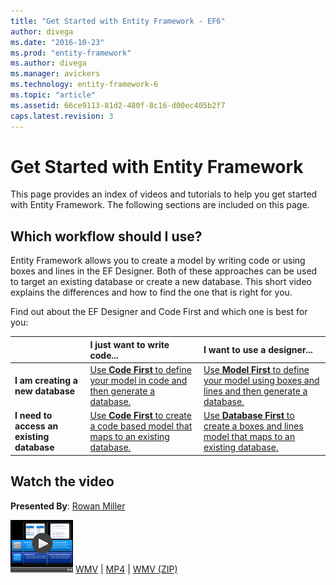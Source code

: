 ```yaml
---
title: "Get Started with Entity Framework - EF6"
author: divega
ms.date: "2016-10-23"
ms.prod: "entity-framework"
ms.author: divega
ms.manager: avickers
ms.technology: entity-framework-6
ms.topic: "article"
ms.assetid: 66ce9113-81d2-480f-8c16-d00ec405b2f7
caps.latest.revision: 3
---
```

# Get Started with Entity Framework
This page provides an index of videos and tutorials to help you get started with Entity Framework. The following sections are included on this page.

## Which workflow should I use?
Entity Framework allows you to create a model by writing code or using boxes and lines in the EF Designer. Both of these approaches can be used to target an existing database or create a new database. This short video explains the differences and how to find the one that is right for you.

Find out about the EF Designer and Code First and which one is best for you:

|                                           | I just want to write code...                                                                                                                        | I want to use a designer...                                                                                                              |
|:------------------------------------------|:----------------------------------------------------------------------------------------------------------------------------------------------------|:-----------------------------------------------------------------------------------------------------------------------------------------|
| **I am creating a new database**          | [Use **Code First** to define your model in code and then generate a database.](../ef6/entity-framework-code-first-to-a-new-database.md)            | [Use **Model First** to define your model using boxes and lines and then generate a database.](../ef6/entity-framework-model-first.md)   |
| **I need to access an existing database** | [Use **Code First** to create a code based model that maps to an existing database.](../ef6/entity-framework-code-first-to-an-existing-database.md) | [Use **Database First** to create a boxes and lines model that maps to an existing database.](../ef6/entity-framework-database-first.md) |

## Watch the video

**Presented By**: [Rowan Miller](http://romiller.com/)

![WhichWorkflow_Thumb](../media/whichworkflow-thumb.png)
 [WMV](http://download.microsoft.com/download/8/F/8/8F81F4CD-3678-4229-8D79-0C63FFA3C595/HDI_ITPro_Technet_winvideo_ChoseYourWorkflow.wmv) | [MP4](http://download.microsoft.com/download/8/F/8/8F81F4CD-3678-4229-8D79-0C63FFA3C595/HDI_ITPro_Technet_mp4video_ChoseYourWorkflow.m4v) | [WMV (ZIP)](http://download.microsoft.com/download/8/F/8/8F81F4CD-3678-4229-8D79-0C63FFA3C595/HDI_ITPro_Technet_winvideo_ChoseYourWorkflow.zip)
